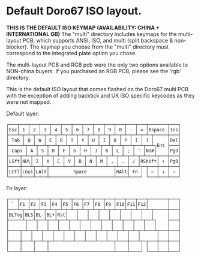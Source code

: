 # Default Doro67 ISO layout.

**THIS IS THE DEFAULT ISO KEYMAP (AVAILABILITY: CHINA + INTERNATIONAL GB)**
The "multi" directory includes keymaps for the multi-layout PCB, which supports ANSI, ISO, and multi (split backspace & non-blocker).
The keymap you choose from the "multi" directory must correspond to the integrated plate option you chose.

The multi-layout PCB and RGB pcb were the only two options available to NON-china buyers.
If you purchased an RGB PCB, please see the 'rgb' directory.

This is the default ISO layout that comes flashed on the Doro67 multi PCB with
the exception of adding backtick and UK ISO specific keycodes as they were not mapped.

Default layer:

```
┌───┬───┬───┬───┬───┬───┬───┬───┬───┬───┬───┬───┬───┬───────┬───┐
│Esc│ 1 │ 2 │ 3 │ 4 │ 5 │ 6 │ 7 │ 8 │ 9 │ 0 │ - │ = │Bspace │Ins│
├───┴─┬─┴─┬─┴─┬─┴─┬─┴─┬─┴─┬─┴─┬─┴─┬─┴─┬─┴─┬─┴─┬─┴─┬─┴─┬─────┼───┤
│ Tab │ Q │ W │ E │ R │ T │ Y │ U │ I │ O │ P │ [ │ ] │     │Del│
├─────┴┬──┴┬──┴┬──┴┬──┴┬──┴┬──┴┬──┴┬──┴┬──┴┬──┴┬──┴┬──┴┐Ent ├───┤
│ Caps │ A │ S │ D │ F │ G │ H │ J │ K │ L │ ; │ ' │NU#│    │PgU│
├────┬─┴─┬─┴─┬─┴─┬─┴─┬─┴─┬─┴─┬─┴─┬─┴─┬─┴─┬─┴─┬─┴─┬─┴───┴┬───┼───┤
│LSft│NU\│ Z │ X │ C │ V │ B │ N │ M │ , │ . │ / │RShift│ ↑ │PgD│
├────┼───┴┬──┴─┬─┴───┴───┴───┴───┴───┴──┬┴───┼───┴┬─┬───┼───┼───┤
│LCtl│LGui│LAlt│         Space          │RAlt│ Fn │ │ ← │ ↓ │ → │
└────┴────┴────┴────────────────────────┴────┴────┘ └───┴───┴───┘
```

Fn layer:

```
┌───┬───┬───┬───┬───┬───┬───┬───┬───┬───┬───┬───┬───┬───────┬───┐
│ ` │F1 │F2 │F3 │F4 │F5 │F6 │F7 │F8 │F9 │F10│F11│F12│       │   │
├───┴─┬─┴─┬─┴─┬─┴─┬─┴─┬─┴─┬─┴─┬─┴─┬─┴─┬─┴─┬─┴─┬─┴─┬─┴─┬─────┼───┤
│BLTog│BLS│BL-│BL+│Rst│   │   │   │   │   │   │   │   │     │   │
├─────┴┬──┴┬──┴┬──┴┬──┴┬──┴┬──┴┬──┴┬──┴┬──┴┬──┴┬──┴┬──┴┐    ├───┤
│      │   │   │   │   │   │   │   │   │   │   │   │   │    │   │
├────┬─┴─┬─┴─┬─┴─┬─┴─┬─┴─┬─┴─┬─┴─┬─┴─┬─┴─┬─┴─┬─┴─┬─┴───┴┬───┼───┤
│    │   │   │   │   │   │   │   │   │   │   │   │      │   │   │
├────┼───┴┬──┴─┬─┴───┴───┴───┴───┴───┴──┬┴───┼───┴┬─┬───┼───┼───┤
│    │    │    │                        │    │    │ │   │   │   │
└────┴────┴────┴────────────────────────┴────┴────┘ └───┴───┴───┘
```

